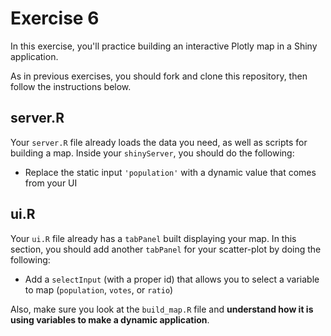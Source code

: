 # Exercise 6
In this exercise, you'll practice building an interactive Plotly map in a Shiny application. 

As in previous exercises, you should fork and clone this repository, then follow the instructions below.

## server.R
Your `server.R` file already loads the data you need, as well as scripts for building a map. Inside your `shinyServer`, you should do the following:

- Replace the static input `'population'` with a dynamic value that comes from your UI

## ui.R
Your `ui.R` file already has a `tabPanel` built displaying your map. In this section, you should add another `tabPanel` for your scatter-plot by doing the following:

- Add a `selectInput` (with a proper id) that allows you to select a variable to map (`population`, `votes`, or `ratio`)

Also, make sure you look at the `build_map.R` file and **understand how it is using variables to make a dynamic application**.
